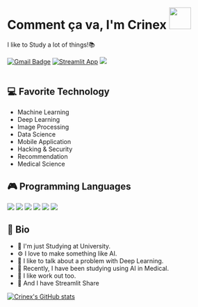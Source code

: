 # Comment ça va, I'm Crinex <img src='https://media.giphy.com/media/Cmr1OMJ2FN0B2/giphy.gif' width='50px'>

I like to Study a lot of things!📚

[![Gmail Badge](https://img.shields.io/badge/-crinexk@gmail.com-c14438?style=flat-square&logo=Gmail&logoColor=white&link=mailto:crinexk@gmail.com)](mailto:crinexk@gmail.com) [![Streamlit App](https://static.streamlit.io/badges/streamlit_badge_black_white.svg)](https://share.streamlit.io/crinex/skinet-streamlit/main/app.py) <a href="https://instagram.com/joljak_jy">
    <img src="https://img.shields.io/badge/instagram-%23E4405F.svg?&style=for-the-badge&logo=instagram&logoColor=white" />        
  </a>&nbsp;&nbsp;

## 💻 Favorite Technology 

- Machine Learning
- Deep Learning
- Image Processing
- Data Science
- Mobile Application
- Hacking & Security
- Recommendation
- Medical Science


## 🎮 Programming Languages
<img src='https://img.shields.io/badge/Python-3776AB?style=for-the-badge&logo=python&logoColor=white'/>  <img src='https://img.shields.io/badge/R-276DC3?style=for-the-badge&logo=r&logoColor=white'/>  <img src='https://img.shields.io/badge/Java-ED8B00?style=for-the-badge&logo=java&logoColor=white'/>  <img src='https://img.shields.io/badge/Flutter-02569B?style=for-the-badge&logo=flutter&logoColor=white'/>  <img src='https://img.shields.io/badge/Amazon_AWS-232F3E?style=for-the-badge&logo=amazon-aws&logoColor=white'/> <img src='https://img.shields.io/badge/Flask-000000?style=for-the-badge&logo=flask&logoColor=white'/>


## 🧠 Bio

- 🏫 I'm just Studying at University.
- ⚙️ I love to make something like AI.
- 💬 I like to talk about a problem with Deep Learning.
- 💉 Recently, I have been studying using AI in Medical.
- 👟 I like work out too.
- 🤩 And I have Streamlit Share 

[![Crinex's GitHub stats](https://github-readme-stats.vercel.app/api?username=crinex&theme=gotham&show_icons=true&hide=contribs,prs&cache_seconds=1800)](https://github.com/crinex)
